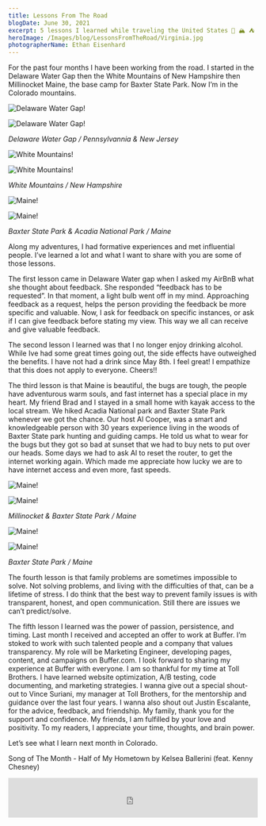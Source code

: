 ```yaml
---
title: Lessons From The Road
blogDate: June 30, 2021
excerpt: 5 lessons I learned while traveling the United States 🚌 🏔 ⛺️
heroImage: /Images/blog/LessonsFromTheRoad/Virginia.jpg
photographerName: Ethan Eisenhard
---
```


For the past four months I have been working from the road. I started in the Delaware Water Gap then the White Mountains of New Hampshire then Millinocket Maine, the base camp for Baxter State Park. Now I’m in the Colorado mountains. 

<div class = "blog-inline-gallery">

![Delaware Water Gap!](/Images/blog/LessonsFromTheRoad/DelawareWaterGap.jpg "Delaware Water Gap")

![Delaware Water Gap!](/Images/blog/LessonsFromTheRoad/DelawareWaterGap2.jpg "Delaware Water Gap")

</div>

<span class="blog-inline-gallery-caption"> *Delaware Water Gap / Pennsylvannia & New Jersey* </span> 

<div class = "blog-inline-gallery">

![White Mountains!](/Images/blog/LessonsFromTheRoad/WhiteMountains.jpg "White Mountains")

![White Mountains!](/Images/blog/LessonsFromTheRoad/WhiteMountains2.jpg "White Mountains")

</div>

<span class = "blog-inline-gallery-caption"> *White Mountains / New Hampshire* </span> 

<div class = "blog-inline-gallery">

![Maine!](/Images/blog/LessonsFromTheRoad/Maine3.jpg "Maine")

![Maine!](/Images/blog/LessonsFromTheRoad/Maine2.jpg "Maine")

</div>

<span class = "blog-inline-gallery-caption"> *Baxter State Park & Acadia National Park / Maine* </span> 

Along my adventures, I had formative experiences and met influential people. I’ve learned a lot and what I want to share with you are some of those lessons. 

The first lesson came in Delaware Water gap when I asked my AirBnB what she thought about feedback. She responded “feedback has to be requested”. In that moment, a light bulb went off in my mind.
Approaching feedback as a request, helps the person providing the feedback be more specific and valuable. Now, I ask for feedback on specific instances, or ask if I can give feedback before stating my view. This way we all can receive and give valuable feedback.  

The second lesson I learned was that I no longer enjoy drinking alcohol. While Ive had some great times going out, the side effects have outweighed the benefits. I have not had a drink since May 8th. I feel great! I empathize that this does not apply to everyone. Cheers!! 

The third lesson is that Maine is beautiful, the bugs are tough, the people have adventurous warm souls, and fast internet has a special place in my heart. My friend Brad and I stayed in a small home with kayak access to the local stream. We hiked Acadia National park and Baxter State Park whenever we got the chance. Our host Al Cooper, was a smart and knowledgeable person with 30 years experience living in the woods of Baxter State park hunting and guiding camps. He told us what to wear for the bugs but they got so bad at sunset that we had to buy nets to put over our heads. Some days we had to ask Al to reset the router, to get the internet working again. Which made me appreciate how lucky we are to have internet access and even more, fast speeds. 

<div class = "blog-inline-gallery">

![Maine!](/Images/blog/LessonsFromTheRoad/Maine.jpg "Maine")

![Maine!](/Images/blog/LessonsFromTheRoad/Maine5.jpg "Maine")

</div>

<span class = "blog-inline-gallery-caption"> *Millinocket & Baxter State Park / Maine* </span> 

![Maine!](/Images/blog/LessonsFromTheRoad/Maine4.jpg "Maine")

![Maine!](/Images/blog/LessonsFromTheRoad/Maine6.jpg "Maine")

<span class = "blog-inline-gallery-caption"> *Baxter State Park / Maine* </span> 


The fourth lesson is that family problems are sometimes impossible to solve. Not solving problems, and living with the difficulties of that, can be a lifetime of stress. I do think that the best way to prevent family issues is with transparent, honest, and open communication. Still there are issues we can’t predict/solve. 

The fifth lesson I learned was the power of passion, persistence, and timing. Last month I received and accepted an offer to work at Buffer. I’m stoked to work with such talented people and a company that values transparency. My role will be Marketing Engineer, developing pages, content, and campaigns on Buffer.com. I look forward to sharing my experience at Buffer with everyone. I am so thankful for my time at Toll Brothers. I have learned website optimization, A/B testing, code documenting, and marketing strategies. I wanna give out a special shout-out to Vince Suriani, my manager at Toll Brothers, for the mentorship and guidance over the last four years. I wanna also shout out Justin Escalante, for the advice, feedback, and friendship. My family, thank you for the support and confidence. My friends, I am fulfilled by your love and positivity. To my readers, I appreciate your time, thoughts, and brain power. 

Let’s see what I learn next month in Colorado. 

Song of The Month - Half of My Hometown by Kelsea Ballerini (feat. Kenny Chesney)

<iframe src="https://open.spotify.com/embed/track/1yRke3PmsyFrYlFZOAkABk?theme=0" width="100%" height="80" frameBorder="0" allowtransparency="true" allow="encrypted-media"></iframe>






